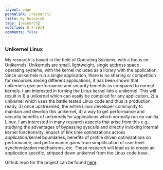 ```yaml
---
layout: page
permalink: /research/
title: My Research
tags: [research]
modified: 8-7-2014
comments: false
---
```


### Unikernel Linux ###

My research is based in the field of Operating Systems, with a focus on Unikernels. Unikernels are small, lightweight, single address space operating systems, with the kernel included as a library with the application. Since unikernels run a single application, there is no sharing or competition for resources among different applications, it has been shown that unikernels give performance and security benefits as compared to normal kernels. I am interested in turning the Linux kernel into a unikernel. This will result in 1) a unikernel which can easily be compiled for any application, 2) a unikernel which uses the battle tested Linux code and thus is production ready, 3) once upstreamed, the entire Linux developer community to maintain and develop this unikernel, 4) a way to get performance and security benefits of unikernels for applications which normally run on vanilla Linux. I am interested in many research aspects that arise from this e.g., studying the advantages of bypassing syscalls and directly invoking internal kernel functionality, impact of link time optimizations across application/kernel boundaries, benefits of profile driven optimizations on performance, and performance gains from simplification of user level synchronization mechanisms, etc. These research will lead us to create an application specific, stripped down unikernel from the Linux code base.

Github repo for the project can be found [here](https://github.com/razaaliraza/ukl).